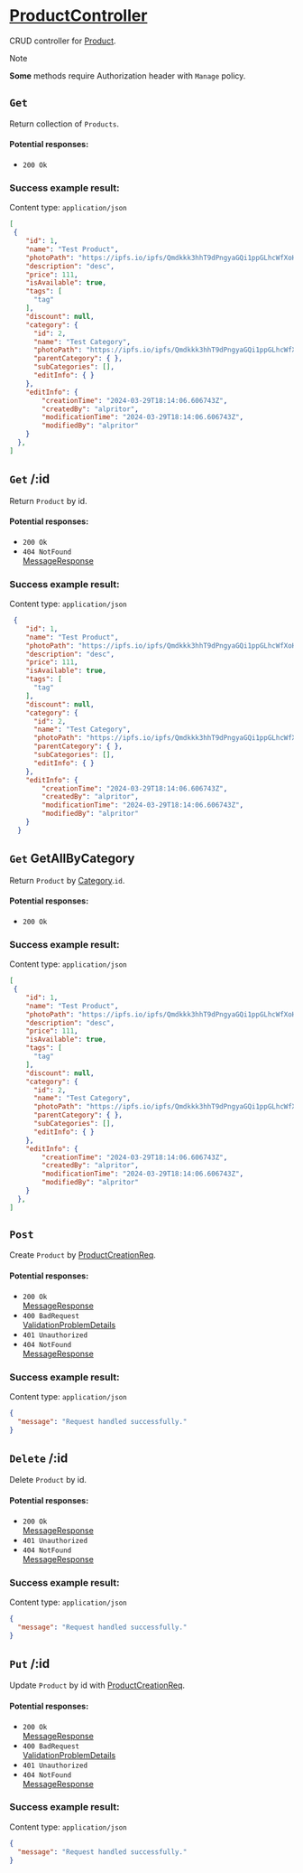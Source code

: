 # [ProductController](../../ProjectTisa/Controllers/BusinessControllers/CrudControllers/ProductController.cs)
CRUD controller for [Product](../../ProjectTisa/Models/BusinessLogic/Product.cs).
> [!NOTE]
> **Some** methods require Authorization header with `Manage` policy.
## `Get` 
Return collection of `Products`.
#### Potential responses:
* `200 Ok`
### Success example result:
Content type: `application/json`
```json
[
 {
    "id": 1,
    "name": "Test Product",
    "photoPath": "https://ipfs.io/ipfs/Qmdkkk3hhT9dPngyaGQi1ppGLhcWfXoH8RFB22VLyv7K8P",
    "description": "desc",
    "price": 111,
    "isAvailable": true,
    "tags": [
      "tag"
    ],
    "discount": null,
    "category": {
      "id": 2,
      "name": "Test Category",
      "photoPath": "https://ipfs.io/ipfs/Qmdkkk3hhT9dPngyaGQi1ppGLhcWfXoH8RFB22VLyv7K8P",
      "parentCategory": { },
      "subCategories": [],
      "editInfo": { }
    },
    "editInfo": {
        "creationTime": "2024-03-29T18:14:06.606743Z",
        "createdBy": "alpritor",
        "modificationTime": "2024-03-29T18:14:06.606743Z",
        "modifiedBy": "alpritor"
    }
  },
]
```
## `Get` /:id
Return `Product` by id.
#### Potential responses:
* `200 Ok`
* `404 NotFound`<br>[MessageResponse](../../ProjectTisa/Controllers/GeneralData/Responses/MessageResponse.cs)
### Success example result:
Content type: `application/json`
```json
 {
    "id": 1,
    "name": "Test Product",
    "photoPath": "https://ipfs.io/ipfs/Qmdkkk3hhT9dPngyaGQi1ppGLhcWfXoH8RFB22VLyv7K8P",
    "description": "desc",
    "price": 111,
    "isAvailable": true,
    "tags": [
      "tag"
    ],
    "discount": null,
    "category": {
      "id": 2,
      "name": "Test Category",
      "photoPath": "https://ipfs.io/ipfs/Qmdkkk3hhT9dPngyaGQi1ppGLhcWfXoH8RFB22VLyv7K8P",
      "parentCategory": { },
      "subCategories": [],
      "editInfo": { }
    },
    "editInfo": {
        "creationTime": "2024-03-29T18:14:06.606743Z",
        "createdBy": "alpritor",
        "modificationTime": "2024-03-29T18:14:06.606743Z",
        "modifiedBy": "alpritor"
    }
  }
```
## `Get` GetAllByCategory
Return `Product` by [Category](../../ProjectTisa/Models/BusinessLogic/Category.cs).`id`.
#### Potential responses:
* `200 Ok`
### Success example result:
Content type: `application/json`
```json
[
 {
    "id": 1,
    "name": "Test Product",
    "photoPath": "https://ipfs.io/ipfs/Qmdkkk3hhT9dPngyaGQi1ppGLhcWfXoH8RFB22VLyv7K8P",
    "description": "desc",
    "price": 111,
    "isAvailable": true,
    "tags": [
      "tag"
    ],
    "discount": null,
    "category": {
      "id": 2,
      "name": "Test Category",
      "photoPath": "https://ipfs.io/ipfs/Qmdkkk3hhT9dPngyaGQi1ppGLhcWfXoH8RFB22VLyv7K8P",
      "parentCategory": { },
      "subCategories": [],
      "editInfo": { }
    },
    "editInfo": {
        "creationTime": "2024-03-29T18:14:06.606743Z",
        "createdBy": "alpritor",
        "modificationTime": "2024-03-29T18:14:06.606743Z",
        "modifiedBy": "alpritor"
    }
  },
]
```
## `Post` 
Create `Product` by [ProductCreationReq](../../ProjectTisa/Controllers/GeneralData/Requests/CreationReq/ProductCreationReq.cs).
#### Potential responses:
* `200 Ok`<br>[MessageResponse](../../ProjectTisa/Controllers/GeneralData/Responses/MessageResponse.cs)
* `400 BadRequest`<br>[ValidationProblemDetails](https://learn.microsoft.com/en-us/dotnet/api/microsoft.aspnetcore.mvc.validationproblemdetails)
* `401 Unauthorized`
* `404 NotFound`<br>[MessageResponse](../../ProjectTisa/Controllers/GeneralData/Responses/MessageResponse.cs)
### Success example result:
Content type: `application/json`
```json
{
  "message": "Request handled successfully."
}
```
## `Delete` /:id
Delete `Product` by id.
#### Potential responses:
* `200 Ok`<br>[MessageResponse](../../ProjectTisa/Controllers/GeneralData/Responses/MessageResponse.cs)
* `401 Unauthorized`
* `404 NotFound`<br>[MessageResponse](../../ProjectTisa/Controllers/GeneralData/Responses/MessageResponse.cs)
### Success example result:
Content type: `application/json`
```json
{
  "message": "Request handled successfully."
}
```
## `Put` /:id
Update `Product` by id with [ProductCreationReq](../../ProjectTisa/Controllers/GeneralData/Requests/CreationReq/ProductCreationReq.cs).
#### Potential responses:
* `200 Ok`<br>[MessageResponse](../../ProjectTisa/Controllers/GeneralData/Responses/MessageResponse.cs)
* `400 BadRequest`<br>[ValidationProblemDetails](https://learn.microsoft.com/en-us/dotnet/api/microsoft.aspnetcore.mvc.validationproblemdetails)
* `401 Unauthorized`
* `404 NotFound`<br>[MessageResponse](../../ProjectTisa/Controllers/GeneralData/Responses/MessageResponse.cs)
### Success example result:
Content type: `application/json`
```json
{
  "message": "Request handled successfully."
}
```
